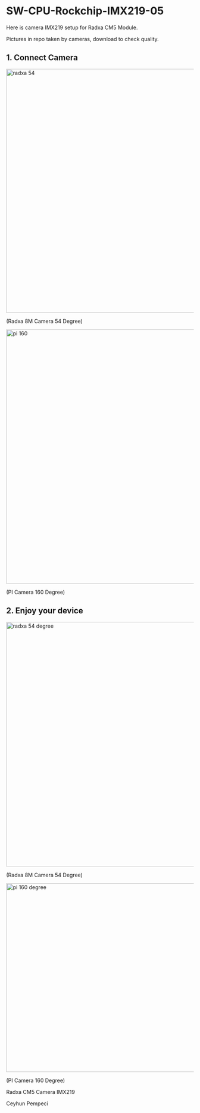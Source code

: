 # SW-CPU-Rockchip-IMX219-05

Here is camera IMX219 setup for Radxa CM5 Module. 

Pictures in repo taken by cameras, download to check quality.

## 1. Connect Camera

<img width="655" alt="radxa 54" src="https://github.com/user-attachments/assets/3535ec35-5765-4eb8-b361-e82aff492cd4" />

(Radxa 8M Camera 54 Degree)

<img width="683" alt="pi 160" src="https://github.com/user-attachments/assets/a02845a0-1d34-4d29-92dc-beb73c1f3b03" />

(PI Camera 160 Degree)

## 2. Enjoy your device

<img width="657" alt="radxa 54 degree" src="https://github.com/user-attachments/assets/a6c27779-6738-4db9-a3b9-f43fdb51cc06" />

(Radxa 8M Camera 54 Degree)

<img width="507" alt="pi 160 degree" src="https://github.com/user-attachments/assets/f4400f38-98ad-4eb4-b5c5-bf61630c3092" />

(PI Camera 160 Degree)


Radxa CM5 Camera IMX219

Ceyhun Pempeci
